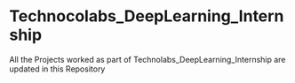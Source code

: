 # Technocolabs_DeepLearning_Internship
All the Projects worked as part of Technolabs_DeepLearning_Internship are updated in this Repository

